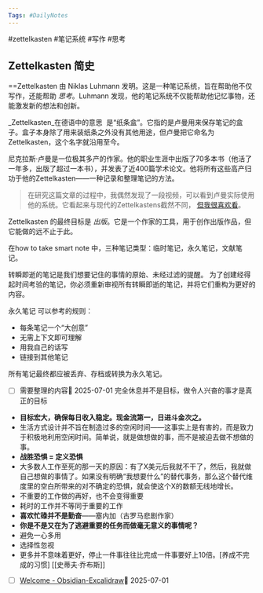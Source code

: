 ```yaml
---
Tags: #DailyNotes 
---
```


#zettelkasten #笔记系统 #写作 #思考
## Zettelkasten 简史

==Zettelkasten 由 Niklas Luhmann 发明。这是一种笔记系统，旨在帮助他不仅写作，还能帮助 _思考_。Luhmann 发现，他的笔记系统不仅能帮助他记忆事物，还能激发新的想法和创新。

_Zettelkasten_在德语中的意思  是“纸条盒”。它指的是卢曼用来保存笔记的盒子。盒子本身除了用来装纸条之外没有其他用途，但卢曼把它命名为 Zettelkasten，这个名字就沿用至今。

尼克拉斯·卢曼是一位极其多产的作家。他的职业生涯中出版了70多本书（他活了一年多，出版了超过一本书），并发表了近400篇学术论文。他将所有这些高产归功于他的Zettelkasten——一种记录和整理笔记的方法。

> 在研究这篇文章的过程中，我偶然发现了一段视频，可以看到卢曼实际使用他的系统。它看起来与现代的Zettelkastens截然不同， [但我很喜欢看](https://youtu.be/qRSCKSPMuDc?t=2246)。

Zettelkasten 的最终目标是 _出版_。它是一个作家的工具，用于创作出版作品，但它能做的远不止于此。



在how to take smart note 中，三种笔记类型：临时笔记，永久笔记，文献笔记。


转瞬即逝的笔记是我们想要记住的事情的原始、未经过滤的提醒。
为了创建经得起时间考验的笔记，你必须重新审视所有转瞬即逝的笔记，并将它们重构为更好的内容。

永久笔记
可以参考的规则：
- 每条笔记一个“大创意”
- 无需上下文即可理解
- 用我自己的话写
- 链接到其他笔记

所有笔记最终都应被丢弃、存档或转换为永久笔记。




- [ ] 需要整理的内容🛫 2025-07-01 
完全休息并不是目标，做令人兴奋的事才是真正的目标
* **目标宏大，确保每日收入稳定。现金流第一，日进斗金次之。**
* 生活方式设计并不旨在制造过多的空闲时间——这事实上是有害的，而是致力于积极地利用空闲时间。简单说，就是做想做的事，而不是被迫去做不想做的事。
* **战胜恐惧 = 定义恐惧**
* 大多数人工作至死的那一天的原因：有了X美元后我就不干了，然后，我就做自己想做的事情了。如果没有明确“我想要什么”的替代事务，那么这个替代维度里的空白所带来的对不确定的恐惧，就会使这个X的数额无线地增长。
* 不重要的工作做的再好，也不会变得重要
* 耗时的工作并不等同于重要的工作
* **喜欢忙碌并不是勤奋**——塞内加（古罗马悲剧作家）
* **你是不是又在为了逃避重要的任务而做毫无意义的事情呢？**
* 避免一心多用
* 选择性忽视
* 更多并不意味着更好，停止一件事往往比完成一件事要好上10倍。[养成不完成的习惯]   [[史蒂夫·乔布斯]]



- [ ] [Welcome - Obsidian-Excalidraw](https://excalidraw-obsidian.online/Welcome)🛫 2025-07-01 